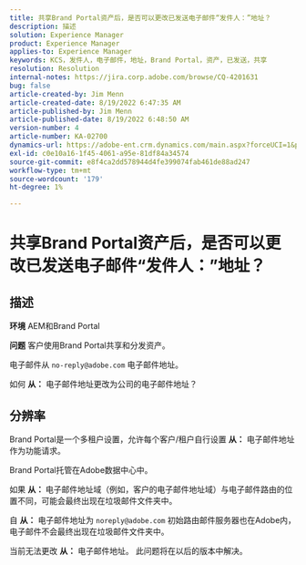 ```yaml
---
title: 共享Brand Portal资产后，是否可以更改已发送电子邮件“发件人：”地址？
description: 描述
solution: Experience Manager
product: Experience Manager
applies-to: Experience Manager
keywords: KCS，发件人，电子邮件，地址，Brand Portal，资产，已发送，共享
resolution: Resolution
internal-notes: https://jira.corp.adobe.com/browse/CQ-4201631
bug: false
article-created-by: Jim Menn
article-created-date: 8/19/2022 6:47:35 AM
article-published-by: Jim Menn
article-published-date: 8/19/2022 6:48:50 AM
version-number: 4
article-number: KA-02700
dynamics-url: https://adobe-ent.crm.dynamics.com/main.aspx?forceUCI=1&pagetype=entityrecord&etn=knowledgearticle&id=53c07fcc-8a1f-ed11-b83e-0022480866ad
exl-id: c0e10a16-1f45-4061-a95e-81df84a34574
source-git-commit: e8f4ca2dd578944d4fe399074fab461de88ad247
workflow-type: tm+mt
source-wordcount: '179'
ht-degree: 1%

---
```


# 共享Brand Portal资产后，是否可以更改已发送电子邮件“发件人：”地址？

## 描述


<b>环境</b>
AEM和Brand Portal

<b>问题</b>
客户使用Brand Portal共享和分发资产。

电子邮件从 `no-reply@adobe.com` 电子邮件地址。

如何 <b>从：</b> 电子邮件地址更改为公司的电子邮件地址？


## 分辨率


Brand Portal是一个多租户设置，允许每个客户/租户自行设置 <b>从：</b> 电子邮件地址作为功能请求。

Brand Portal托管在Adobe数据中心中。

如果 <b>从： </b>电子邮件地址域（例如，客户的电子邮件地址域）与电子邮件路由的位置不同，可能会最终出现在垃圾邮件文件夹中。

自 <b>从：</b> 电子邮件地址为 `noreply@adobe.com` 初始路由邮件服务器也在Adobe内，电子邮件不会最终出现在垃圾邮件文件夹中。

当前无法更改 <b>从：</b> 电子邮件地址。 此问题将在以后的版本中解决。
